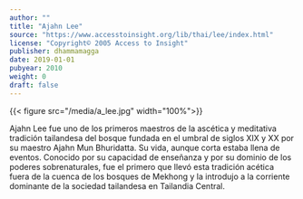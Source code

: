 ```yaml
---
author: ""
title: "Ajahn Lee"
source: "https://www.accesstoinsight.org/lib/thai/lee/index.html"
license: "Copyright© 2005 Access to Insight"
publisher: dhammamagga
date: 2019-01-01
pubyear: 2010 
weight: 0
draft: false
---
```

{{< figure src="/media/a_lee.jpg" width="100%">}}


Ajahn Lee fue uno de los primeros maestros de la ascética y meditativa tradición tailandesa del bosque fundada en el umbral de siglos XIX y XX por su maestro Ajahn Mun Bhuridatta. Su vida, aunque corta estaba llena de eventos. Conocido por su capacidad de enseñanza y por su dominio de los poderes sobrenaturales, fue el primero que llevó esta tradición acética fuera de la cuenca de los bosques de Mekhong y la introdujo a la corriente dominante de la sociedad tailandesa en Tailandia Central.